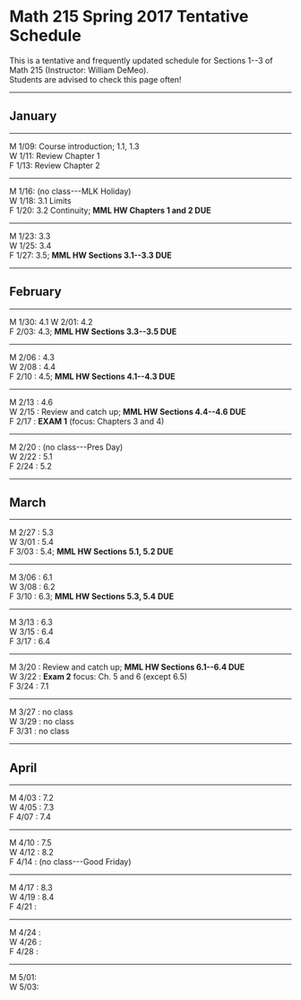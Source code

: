 # Math 215 Spring 2017 Tentative Schedule

This is a tentative and frequently updated schedule for Sections 1--3 of Math 215
(Instructor: William DeMeo).  
Students are advised to check this page often!

------------------------------------------------

## January

---------------------------------------------------------
M 1/09: Course introduction; 1.1, 1.3  
W 1/11: Review Chapter 1  
F 1/13: Review Chapter 2  
<!-- ;  **MLP Review 1: 1.1, 1.2**    -->


---------------------------------------------------------
M 1/16: (no class---MLK Holiday)  
W 1/18: 3.1 Limits  
F 1/20: 3.2 Continuity; **MML HW Chapters 1 and 2 DUE**  

---------------------------------------------------------
M 1/23: 3.3  
W 1/25: 3.4  
F 1/27: 3.5; **MML HW Sections 3.1--3.3 DUE**    

------------------------------------------------

## February 

---------------------------------------------------------
M 1/30: 4.1
W 2/01: 4.2  
F 2/03: 4.3; **MML HW Sections 3.3--3.5 DUE**      

---------------------------------------------------------
M 2/06 : 4.3  
W 2/08 : 4.4  
F 2/10 : 4.5; **MML HW Sections 4.1--4.3 DUE**        

---------------------------------------------------------
M 2/13 : 4.6  
W 2/15 : Review and catch up; **MML HW Sections 4.4--4.6 DUE**  
F 2/17 : **EXAM 1** (focus: Chapters 3 and 4)  

---------------------------------------------------------
M 2/20 : (no class---Pres Day)  
W 2/22 : 5.1  
F 2/24 : 5.2  

------------------------------------------------

## March

---------------------------------------------------------
M 2/27 : 5.3  
W 3/01 : 5.4  
F 3/03 : 5.4; **MML HW Sections 5.1, 5.2 DUE**  

---------------------------------------------------------
M 3/06 : 6.1  
W 3/08 : 6.2  
F 3/10 : 6.3; **MML HW Sections 5.3, 5.4 DUE**   

---------------------------------------------------------
M 3/13 : 6.3  
W 3/15 : 6.4  
F 3/17 : 6.4  

---------------------------------------------------------
M 3/20 : Review and catch up; **MML HW Sections 6.1--6.4 DUE**  
W 3/22 : **Exam 2** focus: Ch. 5 and 6 (except 6.5)  
F 3/24 : 7.1  

---------------------------------------------------------
M 3/27 : no class  
W 3/29 : no class  
F 3/31 : no class  

---------------------------------------

## April

---------------------------------------------------------
M 4/03 : 7.2  
W 4/05 : 7.3  
F 4/07 : 7.4  

---------------------------------------------------------
M 4/10 : 7.5  
W 4/12 : 8.2  
F 4/14 : (no class---Good Friday)  

---------------------------------------------------------
M 4/17 : 8.3  
W 4/19 : 8.4  
F 4/21 :   

---------------------------------------------------------
M 4/24 :   
W 4/26 :   
F 4/28 :   

--------------------------------------------------------
M 5/01:  
W 5/03:  

